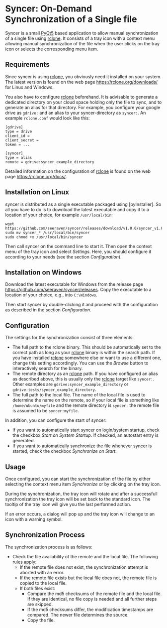 Syncer: On-Demand Synchronization of a Single file
==================================================

Syncer is a small [PyQt5] based application to allow manual synchronization of a
single file using [rclone]. It consists of a tray icon with a context menu
allowing manual synchronization of the file when the user clicks on the tray
icon or selects the corresponding menu item.


Requirements
------------

Since syncer is using [rclone], you obviously need it installed on your
system. The latest version is found on the web page
https://rclone.org/downloads/ for Linux and Windows.

You also have to configure [rclone] beforehand. It is advisable to generate
a dedicated directory on your cloud space holding only the file to sync, and
to generate an alias for that directory. For example, you configure your
google drive as `gdrive:` and an alias to your syncer-directory as `syncer:`.
An example `rclone.conf` would look like this:

```
[gdrive]
type = drive
client_id = 
client_secret = 
token = ...

[syncer]
type = alias
remote = gdrive:syncer_example_directory
```

Detailed information on the configuration of [rclone] is found on the web
page https://rclone.org/docs/.


Installation on Linux
---------------------

syncer is distributed as a single executable packaged using [pyInstaller].
So all you have to do is to download the latest executable and copy it to a
location of your choice, for example `/usr/local/bin`:

    wget https://github.com/seeraven/syncer/releases/download/v1.0.0/syncer_v1.0.0_Ubuntu18.04_amd64
    sudo mv syncer_* /usr/local/bin/syncer
    sudo chmod +x /usr/local/bin/syncer

Then call syncer on the command line to start it. Then open the context menu
of the tray icon and select _Settings_. Here, you should configure it according
to your needs (see the section _Configuration_).


Installation on Windows
-----------------------

Download the latest executable for Windows from the release page
https://github.com/seeraven/syncer/releases. Copy the executable to a
location of your choice, e.g., into `C:\Windows`.

Then start syncer by double-clicking it and proceed with the configuration as
described in the section _Configuration_.


Configuration
-------------

The settings for the synchronization consist of three elements:
  - The full path to the rclone binary. This should be automatically set to the
    correct path as long as your [rclone] binary is within the search path. If
    you have installed [rclone] somewhere else or want to use a different one,
    change this setting accordingly. You can use the _Browse_ button to
    interactively search for the binary.
  - The remote directory as an [rclone] path. If you have configured an alias
    as described above, this is usually only the [rclone] target like `syncer:`.
    Other examples are `gdrive:syncer_example_directory` or
    `gdrive:tests/syncer_example_directory`.
  - The full path to the local file. The name of the local file is used to
    determine the name on the remote, so if your local file is something like
    `/home/ubuntu/myfile` and the remote directory is `syncer:` the remote file
    is assumed to be `syncer:myfile`.

In addition, you can configure the start of syncer:
  - If you want to automatically start syncer on login/system startup, check the
    checkbox _Start on System Startup_. If checked, an autostart entry is
    generated.
  - If you want to automatically synchronize the file whenever syncer is
    started, check the checkbox _Synchronize on Start_.


Usage
-----

Once configured, you can start the synchronization of the file by either
selecting the context menu item _Synchronize_ or by clicking on the tray icon.

During the synchronization, the tray icon will rotate and after a successfull
synchronization the tray icon will be set back to the standard icon. The tooltip
of the tray icon will give you the last performed action.

If an error occurs, a dialog will pop up and the tray icon will change to an
icon with a warning symbol.


Synchronization Process
-----------------------

The synchronization process is as follows:

  - Check the file availability of the remote and the local file. The
    following rules apply:
      - If the remote file does not exist, the synchronization attempt is
        aborted with an error.
      - If the remote file exists but the local file does not, the remote
        file is copied to the local file.
      - If both files exist:
          - Compare the md5 checksums of the remote file and the local file. If
            they are identical, no file copy is needed and all further steps are
            skipped.
          - If the md5 checksums differ, the modification timestamps are
            compared. The newer file determines the source.
          - Copy the file.

[PyQt5]: https://pypi.org/project/PyQt5/
[rclone]: https://rclone.org/
